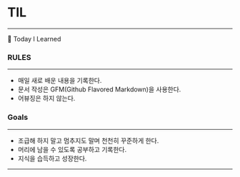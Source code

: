 <h1>TIL</h1>
<hr>
📝 Today I Learned<br>
<h3>RULES</h3>
<hr>
<ul>
    <li>매일 새로 배운 내용을 기록한다.</li>
    <li>문서 작성은 GFM(Github Flavored Markdown)을 사용한다.</li>
    <li>어뷰징은 하지 않는다.</li>
</ul>
<h3>Goals</h3>
<hr>
<ul>
    <li>조급해 하지 말고 멈추지도 말며 천천히 꾸준하게 한다.</li>
    <li>머리에 남을 수 있도록 공부하고 기록한다.</li>
    <li>지식을 습득하고 성장한다.</li>
</ul>
<hr>